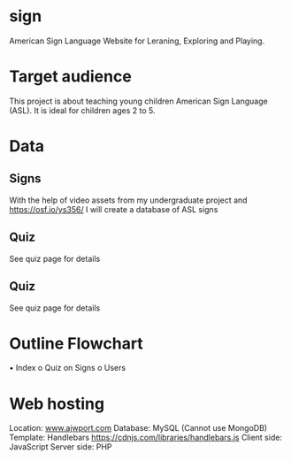 # sign
American Sign Language Website for Leraning, Exploring and Playing. 

# Target audience 
This project is about teaching young children American Sign Language (ASL). It is ideal for children ages 2 to 5.

# Data
## Signs
With the help of video assets from my undergraduate project and https://osf.io/ys356/ I will create a database of ASL signs

## Quiz
See quiz page for details

## Quiz
See quiz page for details

# Outline Flowchart
•	Index
o	Quiz on Signs
o	Users

# Web hosting
Location: www.ajwport.com
Database: MySQL (Cannot use MongoDB)
Template: Handlebars https://cdnjs.com/libraries/handlebars.js
Client side: JavaScript
Server side: PHP
